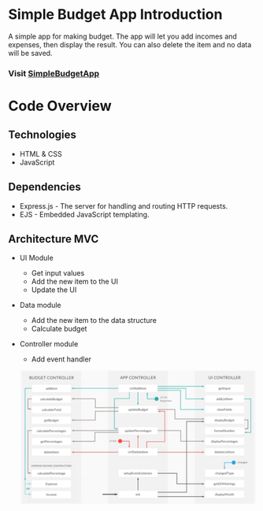 # Simple Budget App Introduction
A simple app for making budget. The app will let you add incomes and expenses, then display the result. You can also delete the item and no data will be saved.

### Visit [SimpleBudgetApp](https://serene-woodland-29246.herokuapp.com/)
# Code Overview
## Technologies
* HTML & CSS
* JavaScript

## Dependencies
* Express.js - The server for handling and routing HTTP requests.
* EJS - Embedded JavaScript templating.

## Architecture MVC
* UI Module
  - Get input values
  - Add the new item to the UI
  - Update the UI
* Data module
  - Add the new item to the data structure
  - Calculate budget
* Controller module
  - Add event handler
  
  ![Image of Architecture](https://github.com/anuwatp/SimpleBudgetApp/blob/master/Artitecture_MVC.PNG)
